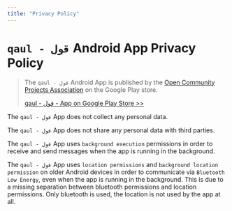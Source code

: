 ```yaml
---
title: "Privacy Policy"
---
```


# `qaul - قول` Android App Privacy Policy

> The `qaul - قول` Android App is published by the [Open Community Projects Association](https://ocpa.ch) on the Google Play store.
>
> [qaul - قول - App on Google Play Store &gt;&gt;](https://play.google.com/store/apps/details?id=net.qaul.qaul_app)

The `qaul - قول` App does not collect any personal data.

The `qaul - قول` App does not share any personal data with third parties.

The `qaul - قول` App uses `background execution` permissions in order to receive and send messages when the app is running in the background.

The `qaul - قول` App uses `location permissions` and `background location permission` on older Android devices in order to communicate via `Bluetooth Low Energy`, even when the app is running in the background. This is due to a missing separation between bluetooth permissions and location permissions. Only bluetooth is used, the location is not used by the app at all.

